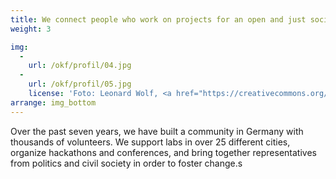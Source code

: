 ```yaml
---
title: We connect people who work on projects for an open and just society
weight: 3

img:
  -
    url: /okf/profil/04.jpg
  -
    url: /okf/profil/05.jpg
    license: 'Foto: Leonard Wolf, <a href="https://creativecommons.org/licenses/by/4.0/">CC BY 4.0</a> edulabs'
arrange: img_bottom
---
```

Over the past seven years, we have built a community in Germany with thousands of volunteers. We support labs in over 25 different cities, organize hackathons and conferences, and bring together representatives from politics and civil society in order to foster change.s
